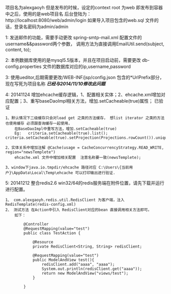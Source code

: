 
 
项目名为alexgaoyh  但是发布的时候，设定的context root 为web  即发布到容器中之后，使用的是web项目名
后台登陆为： http://localhost:8080/web/admin/login  如果导入项目包含的web.sql 文件的话，登录名密码为admin/admin

1: 发送邮件的功能，需要手动更改  spring-smtp-mail.xml 配置文件的username&&password两个参数，
	调用方法为直接调用EmailUtil.send(subject, content, to);
	
2: 本例数据库使用的是mysql5.5版本，并且在项目启动前，需要更改 db-config.properties 文件的数据库对应的ip,username,password


3: 使用ueditor,后期需要更改/WEB-INF/jsp/config.json 包含的*UrlPrefix部分，现在写死为项目名称    ***已经与2014/11/10修改此问题***

4: 20141124 增加ehcache缓存逻辑，1、配置相关实体；2、ehcache.xml增加对应配置；3、重写baseDaoImpl相关方法，增加.setCacheable(true)属性； 已验证
	
	1、默认情况下二级缓存只会对load get 之类的方法缓存， 想list iterator 之类的方法也使用缓存 必须跟查询缓存一起使用， 
		在BaseDaoImpl中重写方法，增加.setCacheable(true) 
		Eg:   criteria.setCacheable(true).list();         				criteria.setCacheable(true).setProjection(Projections.rowCount()).uniqueResult();
		
	2、实体关系中增加注解 @Cache(usage = CacheConcurrencyStrategy.READ_WRITE, region="newsTemplete")  
		ehcache.xml 文件中增加相关配置  注意名称要一致(newsTemplete);
		
	3、window下java.io.tmpdir/ehcache 路径对应 C:\Users\{当前用户}\AppData\Local\Temp\ehcache 可以打印输出进行验证.
	
5: 20141212 整合redis2.6 win32/64的redis服务端在附件位置，请先下载并运行进行配置。
	
	1、 com.alexgaoyh.redis.util.RedisClient 为客户端，注入RedisTemplate(redis-config.xml)
	2、 测试方法 在Action中引入 RedisClient对应的bean 直接调用相关方法即可。
		如下：
		
			@Controller
			@RequestMapping(value="test")
			public class TestAction {
			
				@Resource
				private RedisClient<String, String> redisClient;
				
				@RequestMapping(value="test")  
				public ModelAndView test(){
    				redisClient.add("aaaa", "aaaa");
    				System.out.println(redisClient.get("aaaa"));
        			return new ModelAndView("views/test");
				}
				
			}
			
